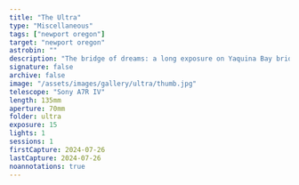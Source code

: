 ```yaml
---
title: "The Ultra"
type: "Miscellaneous"
tags: ["newport oregon"]
target: "newport oregon"
astrobin: ""
description: "The bridge of dreams: a long exposure on Yaquina Bay bridge."
signature: false
archive: false
image: "/assets/images/gallery/ultra/thumb.jpg"
telescope: "Sony A7R IV"
length: 135mm
aperture: 70mm
folder: ultra
exposure: 15
lights: 1
sessions: 1
firstCapture: 2024-07-26
lastCapture: 2024-07-26
noannotations: true
---
```

